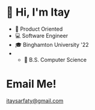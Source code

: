 # 👋 Hi, I'm Itay
- 🎢 Product Oriented
- 💻 Software Engineer
- 🎓 Binghamton University '22
- - 📝 B.S. Computer Science


# Email Me!
itaysarfaty@gmail.com 

<!--
**ItaySarfaty/ItaySarfaty** is a ✨ _special_ ✨ repository because its `README.md` (this file) appears on your GitHub profile.

Here are some ideas to get you started:

- 🔭 I’m currently working on ...
- 🌱 I’m currently learning ...
- 👯 I’m looking to collaborate on ...
- 🤔 I’m looking for help with ...
- 💬 Ask me about ...
- 📫 How to reach me: ...
- 😄 Pronouns: ...
- ⚡ Fun fact: ...
-->
